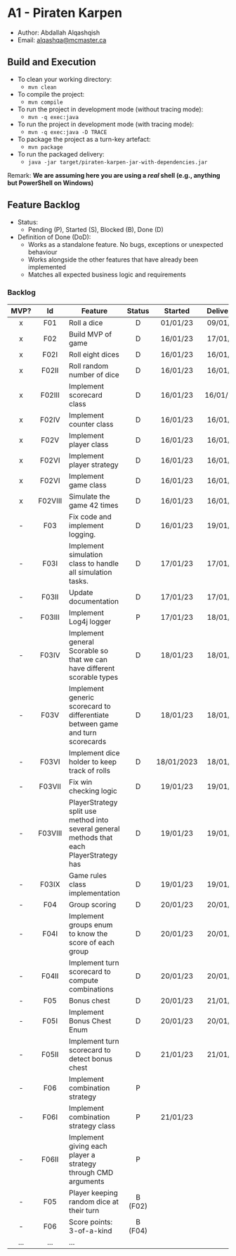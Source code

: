 # A1 - Piraten Karpen

  * Author: Abdallah Alqashqish
  * Email: alqashqa@mcmaster.ca

## Build and Execution

  * To clean your working directory:
    * `mvn clean`
  * To compile the project:
    * `mvn compile`
  * To run the project in development mode (without tracing mode):
    * `mvn -q exec:java`
  * To run the project in development mode (with tracing mode):
    * `mvn -q exec:java -D TRACE`
  * To package the project as a turn-key artefact:
    * `mvn package`
  * To run the packaged delivery:
    * `java -jar target/piraten-karpen-jar-with-dependencies.jar` 

Remark: **We are assuming here you are using a _real_ shell (e.g., anything but PowerShell on Windows)**

## Feature Backlog

 * Status: 
   * Pending (P), Started (S), Blocked (B), Done (D)
 * Definition of Done (DoD):
   * Works as a standalone feature. No bugs, exceptions or unexpected behaviour
   * Works alongside the other features that have already been implemented
   * Matches all expected business logic and requirements

### Backlog 

| MVP? | Id  | Feature  | Status  |  Started  | Delivered |
| :-:  |:-:  |---       | :-:     | :-:       | :-:       |
| x   | F01 | Roll a dice |  D | 01/01/23 | 09/01/23 |
| x   | F02 | Build MVP of game  |  D | 16/01/23 | 17/01/23
| x   | F02I | Roll eight dices  |  D  | 16/01/23 | 16/01/23
| x   | F02II | Roll random number of dice  |  D | 16/01/23 | 16/01/23
| x   | F02III | Implement scorecard class  | D | 16/01/23 | 16/01/232
| x   | F02IV | Implement counter class | D | 16/01/23 | 16/01/23
| x   | F02V | Implement player class | D | 16/01/23 | 16/01/23
| x   | F02VI | Implement player strategy | D | 16/01/23 | 16/01/23
| x   | F02VI | Implement game class  | D | 16/01/23 | 16/01/23
| x   | F02VIII | Simulate the game 42 times | D | 16/01/23 | 16/01/23
| -   | F03 | Fix code and implement logging.  |  D  |  16/01/23  | 19/01/23
| -   | F03I | Implement simulation class to handle all simulation tasks.  |  D  | 17/01/23  | 17/01/23
| -   | F03II | Update documentation  |  D  |  17/01/23  | 17/01/23
| -   | F03III | Implement Log4j logger  |  P  | 17/01/23 | 18/01/23
| -   | F03IV | Implement general Scorable so that we can have different scorable types  |  D  | 18/01/23 | 18/01/23
| -   | F03V | Implement generic scorecard to differentiate between game and turn scorecards  |  D  | 18/01/23 | 18/01/23
| -   | F03VI | Implement dice holder to keep track of rolls |  D  | 18/01/2023 | 18/01/23
| -   | F03VII | Fix win checking logic |  D  | 19/01/23 | 19/01/23
| -   | F03VIII | PlayerStrategy split use method into several general methods that each PlayerStrategy has |  D  | 19/01/23 | 19/01/23
| -   | F03IX | Game rules class implementation | D | 19/01/23 | 19/01/23
| -   | F04 | Group scoring | D | 20/01/23 | 20/01/23
| -   | F04I | Implement groups enum to know the score of each group | D | 20/01/23 | 20/01/23
| -   | F04II | Implement turn scorecard to compute combinations  | D | 20/01/23 | 20/01/23
| -   | F05 | Bonus chest | D | 20/01/23 | 21/01/23
| -   | F05I | Implement Bonus Chest Enum | D | 20/01/23 | 20/01/23
| -   | F05II | Implement turn scorecard to detect bonus chest | D | 21/01/23 | 21/01/23
| -   | F06 | Implement combination strategy | P | |
| -   | F06I | Implement combination strategy class | P | 21/01/23 |
| -   | F06II | Implement giving each player a strategy through CMD arguments | P | |
| -   | F05 | Player keeping random dice at their turn | B (F02) | | 
| -   | F06 | Score points: 3-of-a-kind | B (F04) | | 
| ... | ... | ... |

